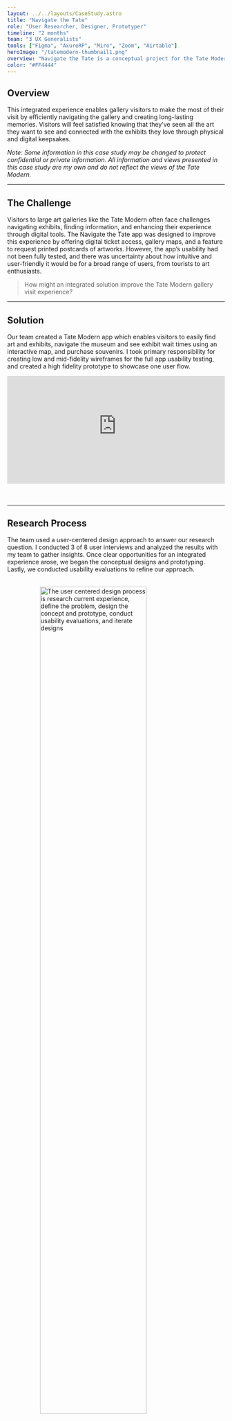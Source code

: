 ```yaml
---
layout: ../../layouts/CaseStudy.astro
title: "Navigate the Tate"
role: "User Researcher, Designer, Prototyper"
timeline: "2 months"
team: "3 UX Generalists"
tools: ["Figma", "AxureRP", "Miro", "Zoom", "Airtable"]
heroImage: "/tatemodern-thumbnail1.png"
overview: "Navigate the Tate is a conceptual project for the Tate Modern gallery in London, England. ‍This integrated experience enables gallery visitors to make the most of their visit by efficiently navigating the gallery and creating long-lasting memories."
color: "#FF4444"
---
```


<section id="overview">



## Overview
This integrated experience enables gallery visitors to make the most of their visit by efficiently navigating the gallery and creating long-lasting memories. Visitors will feel satisfied knowing that they’ve seen all the art they want to see and connected with the exhibits they love through physical and digital keepsakes.

*Note: Some information in this case study may be changed to protect confidential or private information. All information and views presented in this case study are my own and do not reflect the views of the Tate Modern.*

---

</section>


<section id="challenge">

## The Challenge

Visitors to large art galleries like the Tate Modern often face challenges navigating exhibits, finding information, and enhancing their experience through digital tools. The Navigate the Tate app was designed to improve this experience by offering digital ticket access, gallery maps, and a feature to request printed postcards of artworks. However, the app’s usability had not been fully tested, and there was uncertainty about how intuitive and user-friendly it would be for a broad range of users, from tourists to art enthusiasts.
>How might an integrated solution improve the Tate Modern gallery visit experience?

---
</section>
<section id="solution">

## Solution
Our team created a Tate Modern app which enables visitors to easily find art and exhibits, navigate the museum and see exhibit wait times using an interactive map, and purchase souvenirs. I took primary responsibility for creating low and mid-fidelity wireframes for the full app usability testing, and created a high fidelity prototype to showcase one user flow.
<div style="padding-bottom: 56.25%; position: relative;"><iframe width="100%" height="100%" src="https://www.youtube-nocookie.com/embed/ri6RVDNVuI0?autoplay=1&controls=0&loop=1&modestbranding=1&mute=1&playlist=ri6RVDNVuI0&playsinline=1&rel=0" frameborder="0" allow="accelerometer; autoplay; encrypted-media; gyroscope; picture-in-picture; fullscreen"  style="position: absolute; top: 0px; left: 0px; width: 100%; height: 88%;"><small>Powered by <a href="https://embed.tube/embed-code-generator/youtube/">youtube embed video</a> generator</small></iframe></div>

---
</section>


<section id="process">

## Research Process

The team used a user-centered design approach to answer our research question. I conducted 3 of 8 user interviews and analyzed the results with my team to gather insights. Once clear opportunities for an integrated experience arose, we began the conceptual designs and prototyping. Lastly, we conducted usability evaluations to refine our approach.
<img src="/images/navigate-the-tate/process.png" style="width: 70%; display:flex; margin: 2rem auto;" alt="The user centered design process is research current experience, define the problem, design the concept and prototype, conduct usability evaluations, and iterate designs" />



### User Interviews
8 total contextual inquiries were conducted, and 20-40 key data points were gathered per contextual inquiry. Each key data point was mapped to an affinity diagram to identify themes and insight clusters. ‍ The study uncovered the goals and pain points of museum-goers. Due to the large amounts of data collected and diagrammed, only a portion of the mapped data is shown below. ‍

### Personas and User Journeys
Through the studies, we identified key scenarios which later informed our usability studies. This included finding an admissions barcode, purchasing an item from the gift shop, and finding specific art pieces. ‍ The study uncovered the goals and pain points of gallery visitors. I mapped user attributes to a persona spectrum and drafted personas for gallery visitors. ‍


### Insight Analysis
Through the data collected, insights were uncovered. I collaborated with my team to reflect museum visitors' problem statements into feature opportunities.

By diagramming these features on a feature-priority matrix, we were able to prioritize key features to include in our conceptual prototype and create user stories. A report-out of our insights can be found below to showcase research summary deliverables.


</section>

<section id="outcome">

## Project Outcomes
### Concept Diagram
Once the features to be included in the prototype were identified, I created a concept map to visualize interactions and relationships between features, users, and gallery staff.

### Design and Evaluation
I started by creating low-fidelity wireframes to iterate the design and get early feedback with low effort. I then created mid-fidelity wireframes and a working prototype for usability testing. The interactive prototype enabled users to click through to fully test the scenarios they were given.

The team and I conducted tests of the interactive prototype to collect quantitative and qualitative data to assess the usability and user experience of the product. The evaluations were conducted online and in person. The evaluation tasks focused on the user's ability to navigate the gallery, find specific exhibitions, and request and purchase a postcard of a chosen art piece.

‍ I used tables to record the number and type of errors committed, the number of times the user asked for instruction, and the success or failure of each task. Participants were asked to rate the difficulty of each task on a scale of 1-5 and provide reasons for their ratings.

‍ After completing the tasks, a debriefing session was conducted to clarify any observed obstacles or confusing situations, gather more details about emotional reactions, and ask participants to rate their agreement with statements about their experience and willingness to use the product. ‍


### Improvement Opportunities
-One user had an issue sharing her screen, which impacted the evaluation.
-Some users were uncertain whether they were using the app as a user with an account or as a first-time user, leading to minor errors.
-Reviewing the protocol, which was created collaboratively, revealed attachments UX team members had to their ideas, resulting in leading questions.

### Key Learnings
-Data analysis showed that all users completed the Cezanne ticket selection task, but some users had errors or confusion regarding buying tickets or accessing tickets already purchased.
-Users generally responded positively and expressed satisfaction with the app, but some suggested design changes and clarifications for certain features, such as clickable images.


</section>
